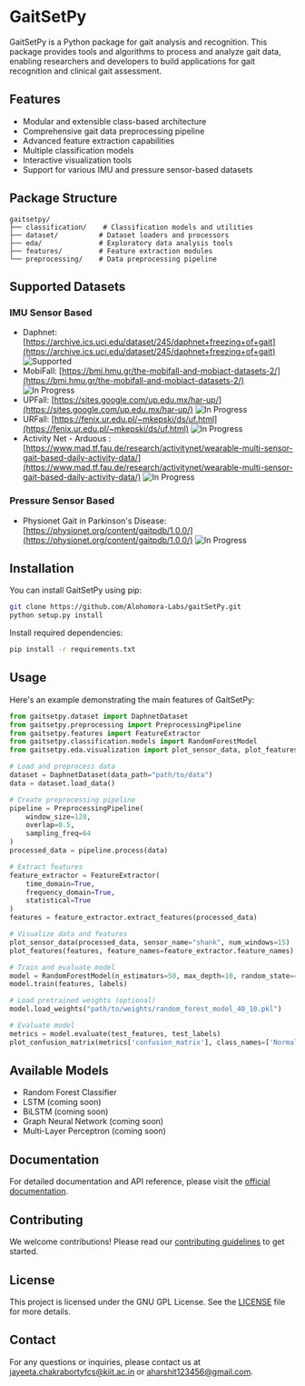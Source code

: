 # GaitSetPy

GaitSetPy is a Python package for gait analysis and recognition. This package provides tools and algorithms to process and analyze gait data, enabling researchers and developers to build applications for gait recognition and clinical gait assessment.

## Features

- Modular and extensible class-based architecture
- Comprehensive gait data preprocessing pipeline
- Advanced feature extraction capabilities
- Multiple classification models
- Interactive visualization tools
- Support for various IMU and pressure sensor-based datasets

## Package Structure

```
gaitsetpy/
├── classification/    # Classification models and utilities
├── dataset/          # Dataset loaders and processors
├── eda/              # Exploratory data analysis tools
├── features/         # Feature extraction modules
└── preprocessing/    # Data preprocessing pipeline
```

## Supported Datasets

### IMU Sensor Based
- Daphnet: [https://archive.ics.uci.edu/dataset/245/daphnet+freezing+of+gait](https://archive.ics.uci.edu/dataset/245/daphnet+freezing+of+gait) ![Supported](https://img.shields.io/badge/status-supported-brightgreen)
- MobiFall: [https://bmi.hmu.gr/the-mobifall-and-mobiact-datasets-2/](https://bmi.hmu.gr/the-mobifall-and-mobiact-datasets-2/) ![In Progress](https://img.shields.io/badge/status-in%20progress-yellow)
- UPFall: [https://sites.google.com/up.edu.mx/har-up/](https://sites.google.com/up.edu.mx/har-up/) ![In Progress](https://img.shields.io/badge/status-in%20progress-yellow)
- URFall: [https://fenix.ur.edu.pl/~mkepski/ds/uf.html](https://fenix.ur.edu.pl/~mkepski/ds/uf.html) ![In Progress](https://img.shields.io/badge/status-in%20progress-yellow)
- Activity Net - Arduous : [https://www.mad.tf.fau.de/research/activitynet/wearable-multi-sensor-gait-based-daily-activity-data/](https://www.mad.tf.fau.de/research/activitynet/wearable-multi-sensor-gait-based-daily-activity-data/) ![In Progress](https://img.shields.io/badge/status-in%20progress-yellow)

### Pressure Sensor Based
- Physionet Gait in Parkinson's Disease: [https://physionet.org/content/gaitpdb/1.0.0/](https://physionet.org/content/gaitpdb/1.0.0/) ![In Progress](https://img.shields.io/badge/status-in%20progress-yellow)

## Installation

You can install GaitSetPy using pip:

```bash
git clone https://github.com/Alohomora-Labs/gaitSetPy.git
python setup.py install
```

Install required dependencies:
```bash
pip install -r requirements.txt
```

## Usage

Here's an example demonstrating the main features of GaitSetPy:

```python
from gaitsetpy.dataset import DaphnetDataset
from gaitsetpy.preprocessing import PreprocessingPipeline
from gaitsetpy.features import FeatureExtractor
from gaitsetpy.classification.models import RandomForestModel
from gaitsetpy.eda.visualization import plot_sensor_data, plot_features, plot_confusion_matrix

# Load and preprocess data
dataset = DaphnetDataset(data_path="path/to/data")
data = dataset.load_data()

# Create preprocessing pipeline
pipeline = PreprocessingPipeline(
    window_size=128,
    overlap=0.5,
    sampling_freq=64
)
processed_data = pipeline.process(data)

# Extract features
feature_extractor = FeatureExtractor(
    time_domain=True,
    frequency_domain=True,
    statistical=True
)
features = feature_extractor.extract_features(processed_data)

# Visualize data and features
plot_sensor_data(processed_data, sensor_name="shank", num_windows=15)
plot_features(features, feature_names=feature_extractor.feature_names)

# Train and evaluate model
model = RandomForestModel(n_estimators=50, max_depth=10, random_state=42)
model.train(features, labels)

# Load pretrained weights (optional)
model.load_weights("path/to/weights/random_forest_model_40_10.pkl")

# Evaluate model
metrics = model.evaluate(test_features, test_labels)
plot_confusion_matrix(metrics['confusion_matrix'], class_names=['Normal', 'FOG'])
```

## Available Models

- Random Forest Classifier
- LSTM (coming soon)
- BiLSTM (coming soon)
- Graph Neural Network (coming soon)
- Multi-Layer Perceptron (coming soon)

## Documentation

For detailed documentation and API reference, please visit the [official documentation](https://alohomora-labs.github.io/gaitSetPy/docs_gaitsetpy.html).

## Contributing

We welcome contributions! Please read our [contributing guidelines](CONTRIBUTING.md) to get started.

## License

This project is licensed under the GNU GPL License. See the [LICENSE](LICENSE) file for more details.

## Contact

For any questions or inquiries, please contact us at [jayeeta.chakrabortyfcs@kiit.ac.in](mailto:jayeeta.chakrabortyfcs@kiit.ac.in) or [aharshit123456@gmail.com](mailto:aharshit123456@gmail.com).
